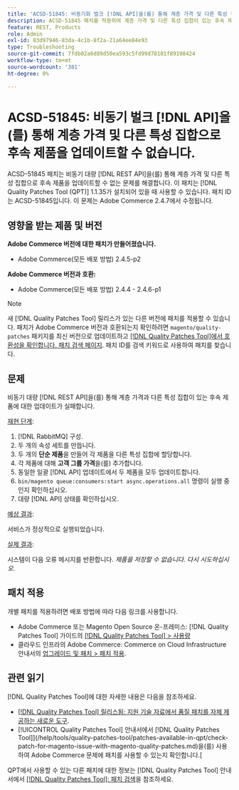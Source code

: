 ```yaml
---
title: 'ACSD-51845: 비동기화 벌크 [!DNL API]을(를) 통해 계층 가격 및 다른 특성 집합으로 후속 제품을 업데이트할 수 없습니다.'
description: ACSD-51845 패치를 적용하여 계층 가격 및 다른 특성 집합이 있는 후속 제품을 비동기 대량 [!DNL REST API]을 통해 업데이트할 수 없는 Adobe Commerce 문제를 수정하십시오.
feature: REST, Products
role: Admin
exl-id: 83d97946-83da-4c1b-8f2a-21a64ee84e93
type: Troubleshooting
source-git-commit: 7fdb02a6d89d50ea593c5fd99d78101f89198424
workflow-type: tm+mt
source-wordcount: '381'
ht-degree: 0%

---
```


# ACSD-51845: 비동기 벌크 [!DNL API]을(를) 통해 계층 가격 및 다른 특성 집합으로 후속 제품을 업데이트할 수 없습니다.

ACSD-51845 패치는 비동기 대량 [!DNL REST API]을(를) 통해 계층 가격 및 다른 특성 집합으로 후속 제품을 업데이트할 수 없는 문제를 해결합니다. 이 패치는 [!DNL Quality Patches Tool (QPT)] 1.1.35가 설치되어 있을 때 사용할 수 있습니다. 패치 ID는 ACSD-51845입니다. 이 문제는 Adobe Commerce 2.4.7에서 수정됩니다.

## 영향을 받는 제품 및 버전

**Adobe Commerce 버전에 대한 패치가 만들어졌습니다.**

* Adobe Commerce(모든 배포 방법) 2.4.5-p2

**Adobe Commerce 버전과 호환:**

* Adobe Commerce(모든 배포 방법) 2.4.4 - 2.4.6-p1

>[!NOTE]
>
>새 [!DNL Quality Patches Tool] 릴리스가 있는 다른 버전에 패치를 적용할 수 있습니다. 패치가 Adobe Commerce 버전과 호환되는지 확인하려면 `magento/quality-patches` 패키지를 최신 버전으로 업데이트하고 [[!DNL Quality Patches Tool]에서 호환성을 확인합니다. 패치 검색 페이지](https://experienceleague.adobe.com/tools/commerce-quality-patches/index.html). 패치 ID를 검색 키워드로 사용하여 패치를 찾습니다.

## 문제

비동기 대량 [!DNL REST API]을(를) 통해 계층 가격과 다른 특성 집합이 있는 후속 제품에 대한 업데이트가 실패합니다.

<u>재현 단계</u>:

1. [!DNL RabbitMQ] 구성.
1. 두 개의 속성 세트를 만듭니다.
1. 두 개의 **단순 제품**&#x200B;을 만들어 각 제품을 다른 특성 집합에 할당합니다.
1. 각 제품에 대해 **고객 그룹 가격**&#x200B;을(를) 추가합니다.
1. 동일한 일괄 [!DNL API] 업데이트에서 두 제품을 모두 업데이트합니다.
1. `bin/magento queue:consumers:start async.operations.all` 명령이 실행 중인지 확인하십시오.
1. 대량 [!DNL API] 상태를 확인하십시오.

<u>예상 결과</u>:

서비스가 정상적으로 실행되었습니다.

<u>실제 결과</u>:

시스템이 다음 오류 메시지를 반환합니다. *제품을 저장할 수 없습니다. 다시 시도하십시오.*

## 패치 적용

개별 패치를 적용하려면 배포 방법에 따라 다음 링크를 사용합니다.

* Adobe Commerce 또는 Magento Open Source 온-프레미스: [!DNL Quality Patches Tool] 가이드의 [[!DNL Quality Patches Tool] > 사용량](/help/tools/quality-patches-tool/usage.md)
* 클라우드 인프라의 Adobe Commerce: Commerce on Cloud Infrastructure 안내서의 [업그레이드 및 패치 > 패치 적용](https://experienceleague.adobe.com/docs/commerce-cloud-service/user-guide/develop/upgrade/apply-patches.html).

## 관련 읽기

[!DNL Quality Patches Tool]에 대한 자세한 내용은 다음을 참조하세요.

* [[!DNL Quality Patches Tool] 릴리스됨: 지원 기술 자료에서 품질 패치를 자체 제공하는 새로운 도구](https://experienceleague.adobe.com/en/docs/commerce-operations/tools/quality-patches-tool/quality-patches-tool-to-self-serve-quality-patches).
* [!UICONTROL Quality Patches Tool] 안내서에서  [!DNL Quality Patches Tool]](/help/tools/quality-patches-tool/patches-available-in-qpt/check-patch-for-magento-issue-with-magento-quality-patches.md)을(를) 사용하여 Adobe Commerce 문제에 패치를 사용할 수 있는지 확인합니다.[


QPT에서 사용할 수 있는 다른 패치에 대한 정보는 [!DNL Quality Patches Tool] 안내서에서 [[!DNL Quality Patches Tool]: 패치 검색](https://experienceleague.adobe.com/tools/commerce-quality-patches/index.html)을 참조하세요.
